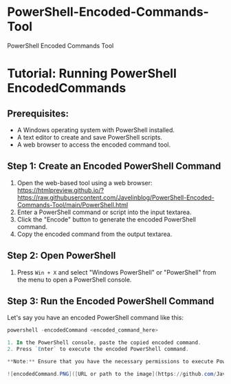 # PowerShell-Encoded-Commands-Tool
PowerShell Encoded Commands Tool

# Tutorial: Running PowerShell EncodedCommands

## Prerequisites:

- A Windows operating system with PowerShell installed.
- A text editor to create and save PowerShell scripts.
- A web browser to access the encoded command tool.

## Step 1: Create an Encoded PowerShell Command

1. Open the web-based tool using a web browser:  
https://htmlpreview.github.io/?https://raw.githubusercontent.com/Javelinblog/PowerShell-Encoded-Commands-Tool/main/PowerShell.html
2. Enter a PowerShell command or script into the input textarea.
3. Click the "Encode" button to generate the encoded PowerShell command.
4. Copy the encoded command from the output textarea.

## Step 2: Open PowerShell

1. Press `Win + X` and select "Windows PowerShell" or "PowerShell" from the menu to open a PowerShell console.

## Step 3: Run the Encoded PowerShell Command

Let's say you have an encoded PowerShell command like this:

```powershell
powershell -encodedCommand <encoded_command_here>

1. In the PowerShell console, paste the copied encoded command.
2. Press `Enter` to execute the encoded PowerShell command.

**Note:** Ensure that you have the necessary permissions to execute PowerShell commands on your system.

![encodedCommand.PNG]([URL or path to the image](https://github.com/Javelinblog/PowerShell-Encoded-Commands-Tool/blob/main/encodedCommand.PNG?raw=true)https://github.com/Javelinblog/PowerShell-Encoded-Commands-Tool/blob/main/encodedCommand.PNG?raw=true)
